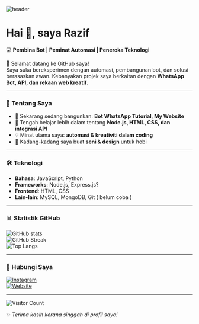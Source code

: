 ![header](https://capsule-render.vercel.app/api?type=waving&color=0:00c6ff,100:0072ff&height=200&section=header&text=RazifCode&fontSize=40&fontColor=fff&animation=fadeIn)

# Hai 👋, saya Razif  

💻 **Pembina Bot | Peminat Automasi | Peneroka Teknologi**  

🌟 Selamat datang ke GitHub saya!  
Saya suka bereksperimen dengan automasi, pembangunan bot, dan solusi berasaskan awan. Kebanyakan projek saya berkaitan dengan **WhatsApp Bot, API, dan rekaan web kreatif**.  

---

### 🚀 Tentang Saya
- 🔭 Sekarang sedang bangunkan: **Bot WhatsApp Tutorial, My Website**  
- 🌱 Tengah belajar lebih dalam tentang **Node.js, HTML, CSS, dan integrasi API**  
- 💡 Minat utama saya: **automasi & kreativiti dalam coding**  
- 🎨 Kadang-kadang saya buat **seni & design** untuk hobi  

---

### 🛠️ Teknologi
- **Bahasa**: JavaScript, Python  
- **Frameworks**: Node.js, Express.js?
- **Frontend**: HTML, CSS  
- **Lain-lain**: MySQL, MongoDB, Git  ( belum coba )

---

### 📊 Statistik GitHub
![GitHub stats](https://github-readme-stats.vercel.app/api?username=RazifCode&show_icons=true&theme=radical)  
![GitHub Streak](https://github-readme-streak-stats.herokuapp.com/?user=RazifCode&theme=radical)  
![Top Langs](https://github-readme-stats.vercel.app/api/top-langs/?username=RazifCode&layout=compact&theme=radical)  

---

### 📱 Hubungi Saya
[![Instagram](https://img.shields.io/badge/Instagram-E4405F?style=for-the-badge&logo=instagram&logoColor=white)](https://instagram.com/usernamekamu)  
[![Website](https://img.shields.io/badge/Laman%20Web-4285F4?style=for-the-badge&logo=google-chrome&logoColor=white)](https://yourwebsite.com)  

---

![Visitor Count](https://komarev.com/ghpvc/?username=RazifCode&color=blue&style=flat-square)

✨ *Terima kasih kerana singgah di profil saya!*